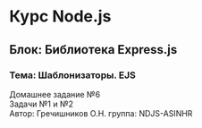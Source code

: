 # Курс Node.js  
## Блок: Библиотека Express.js  
### Тема: Шаблонизаторы. EJS
Домашнее задание №6  
Задачи №1 и №2  
Автор: Гречишников О.Н. группа: NDJS-ASINHR
